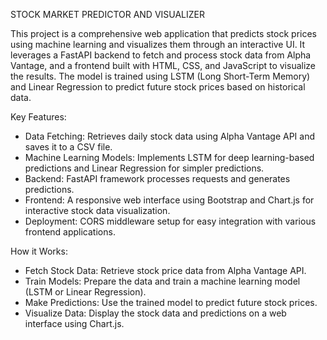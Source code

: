 STOCK MARKET PREDICTOR AND VISUALIZER

This project is a comprehensive web application that predicts stock prices using machine learning
and visualizes them through an interactive UI. It leverages a FastAPI backend to fetch and process
stock data from Alpha Vantage, and a frontend built with HTML, CSS, and JavaScript to visualize
the results. The model is trained using LSTM (Long Short-Term Memory) and Linear Regression to
predict future stock prices based on historical data.

Key Features:
- Data Fetching: Retrieves daily stock data using Alpha Vantage API and saves it to a CSV file.
- Machine Learning Models: Implements LSTM for deep learning-based predictions and Linear Regression for simpler predictions.
- Backend: FastAPI framework processes requests and generates predictions.
- Frontend: A responsive web interface using Bootstrap and Chart.js for interactive stock data visualization.
- Deployment: CORS middleware setup for easy integration with various frontend applications.

How it Works:
- Fetch Stock Data: Retrieve stock price data from Alpha Vantage API.
- Train Models: Prepare the data and train a machine learning model (LSTM or Linear Regression).
- Make Predictions: Use the trained model to predict future stock prices.
- Visualize Data: Display the stock data and predictions on a web interface using Chart.js.
